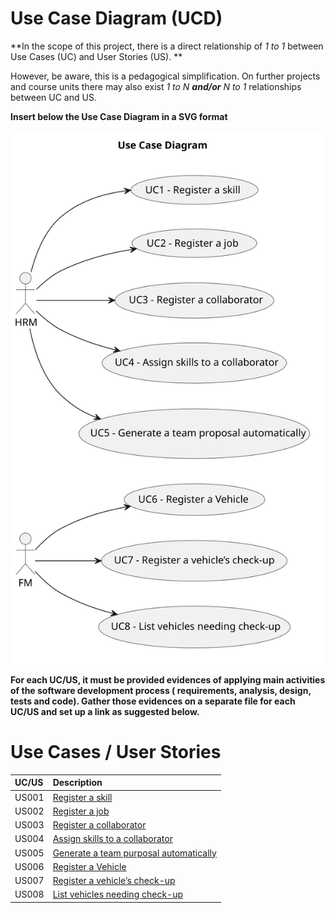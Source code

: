 # Use Case Diagram (UCD)

**In the scope of this project, there is a direct relationship of _1 to 1_ between Use Cases (UC) and User Stories (US).
**

However, be aware, this is a pedagogical simplification. On further projects and course units there may also exist _1 to
N **and/or** N to 1_ relationships between UC and US.

**Insert below the Use Case Diagram in a SVG format**

![Use Case Diagram](svg/use-case-diagram.svg)

**For each UC/US, it must be provided evidences of applying main activities of the software development process (
requirements, analysis, design, tests and code). Gather those evidences on a separate file for each UC/US and set up a
link as suggested below.**

# Use Cases / User Stories

| UC/US | Description                                                     |                   
|:------|:----------------------------------------------------------------|
| US001 | [Register a skill](../../us001/Readme.md)                       |
| US002 | [Register a job](../../us002/Readme.md)                         |
| US003 | [Register a collaborator](../../us003/Readme.md)                |
| US004 | [Assign skills to a collaborator](../../us004/Readme.md)        |
| US005 | [Generate a team purposal automatically](../../us005/Readme.md) |
| US006 | [Register a Vehicle](../../us006/Readme.md)                     |
| US007 | [Register a vehicle’s check-up](../../us007/Readme.md)          |
| US008 | [List vehicles needing check-up](../../us008/Readme.md)         |
